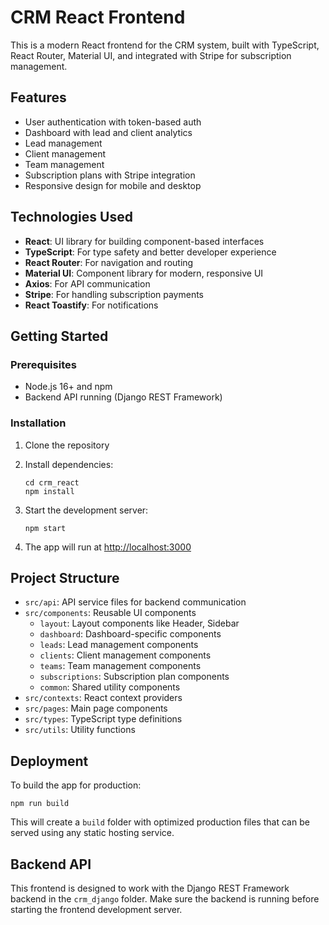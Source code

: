 # CRM React Frontend

This is a modern React frontend for the CRM system, built with TypeScript, React Router, Material UI, and integrated with Stripe for subscription management.

## Features

- User authentication with token-based auth
- Dashboard with lead and client analytics
- Lead management
- Client management
- Team management
- Subscription plans with Stripe integration
- Responsive design for mobile and desktop

## Technologies Used

- **React**: UI library for building component-based interfaces
- **TypeScript**: For type safety and better developer experience
- **React Router**: For navigation and routing
- **Material UI**: Component library for modern, responsive UI
- **Axios**: For API communication
- **Stripe**: For handling subscription payments
- **React Toastify**: For notifications

## Getting Started

### Prerequisites

- Node.js 16+ and npm
- Backend API running (Django REST Framework)

### Installation

1. Clone the repository
2. Install dependencies:
   ```
   cd crm_react
   npm install
   ```

3. Start the development server:
   ```
   npm start
   ```

4. The app will run at [http://localhost:3000](http://localhost:3000)

## Project Structure

- `src/api`: API service files for backend communication
- `src/components`: Reusable UI components
  - `layout`: Layout components like Header, Sidebar
  - `dashboard`: Dashboard-specific components
  - `leads`: Lead management components
  - `clients`: Client management components
  - `teams`: Team management components
  - `subscriptions`: Subscription plan components
  - `common`: Shared utility components
- `src/contexts`: React context providers
- `src/pages`: Main page components
- `src/types`: TypeScript type definitions
- `src/utils`: Utility functions

## Deployment

To build the app for production:

```
npm run build
```

This will create a `build` folder with optimized production files that can be served using any static hosting service.

## Backend API

This frontend is designed to work with the Django REST Framework backend in the `crm_django` folder. Make sure the backend is running before starting the frontend development server.
